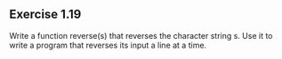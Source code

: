 ## Exercise 1.19
Write a function reverse(s) that reverses the character string s. Use it to write a program that reverses its input a line at a time.